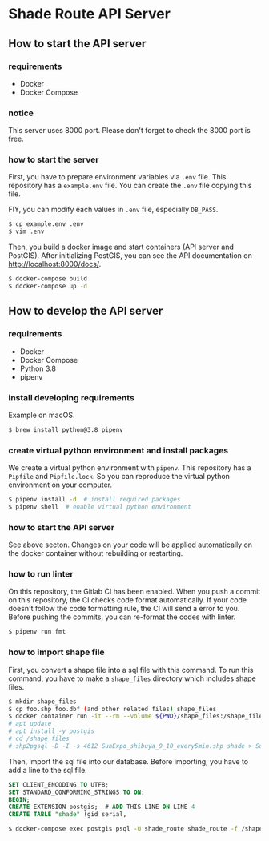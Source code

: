 # Shade Route API Server

## How to start the API server
### requirements
- Docker
- Docker Compose

### notice
This server uses 8000 port. Please don't forget to check the 8000 port is free.

### how to start the server
First, you have to prepare environment variables via `.env` file. This repository has a `example.env` file. You can create the `.env` file copying this file.

FIY, you can modify each values in `.env` file, especially `DB_PASS`.

```bash
$ cp example.env .env
$ vim .env
```

Then, you build a docker image and start containers (API server and PostGIS). After initializing PostGIS, you can see the API documentation on [http://localhost:8000/docs/](http://localhost:8000/docs/).

```bash
$ docker-compose build
$ docker-compose up -d
```

## How to develop the API server
### requirements
- Docker
- Docker Compose
- Python 3.8
- pipenv

### install developing requirements
Example on macOS.

```bash
$ brew install python@3.8 pipenv
```

### create virtual python environment and install packages
We create a virtual python environment with `pipenv`. This repository has a `Pipfile` and `Pipfile.lock`. So you can reproduce the virtual python environment on your computer.

```bash
$ pipenv install -d  # install required packages
$ pipenv shell  # enable virtual python environment
```

### how to start the API server
See above secton. Changes on your code will be applied automatically on the docker container without rebuilding or restarting.

### how to run linter
On this repository, the Gitlab CI has been enabled. When you push a commit on this repository, the CI checks code format automatically. If your code doesn't follow the code formatting rule, the CI will send a error to you. Before pushing the commits, you can re-format the codes with linter.

```bash
$ pipenv run fmt
```

### how to import shape file
First, you convert a shape file into a sql file with this command. To run this command, you have to make a `shape_files` directory which includes shape files. 

```bash
$ mkdir shape_files
$ cp foo.shp foo.dbf (and other related files) shape_files
$ docker container run -it --rm --volume ${PWD}/shape_files:/shape_files pgrouting/pgrouting:12-3.0-master bash
# apt update
# apt install -y postgis
# cd /shape_files
# shp2pgsql -D -I -s 4612 SunExpo_shibuya_9_10_every5min.shp shade > SunExpo_shibuya_9_10_every5min.sql
```

Then, import the sql file into our database. Before importing, you have to add a line to the sql file.

```sql
SET CLIENT_ENCODING TO UTF8;
SET STANDARD_CONFORMING_STRINGS TO ON;
BEGIN;
CREATE EXTENSION postgis;  # ADD THIS LINE ON LINE 4
CREATE TABLE "shade" (gid serial,
```

```bash
$ docker-compose exec postgis psql -U shade_route shade_route -f /shape_files/SunExpo_shibuya_9_10_every5min.sql
```
